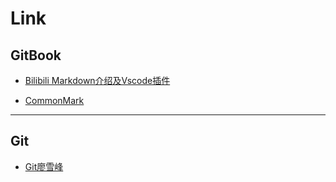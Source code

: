 # Link

## GitBook

* [Bilibili Markdown介绍及Vscode插件](https://www.bilibili.com/video/av9442273?from=search&seid=17600562671023051459)

* [CommonMark](http://www.commonmark.cn/w/)

***

## Git

* [Git廖雪峰](https://www.liaoxuefeng.com/wiki/896043488029600)

